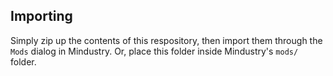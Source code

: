 
## Importing

Simply zip up the contents of this respository, then import them through the `Mods` dialog in Mindustry. Or, place this folder inside Mindustry's `mods/` folder.
